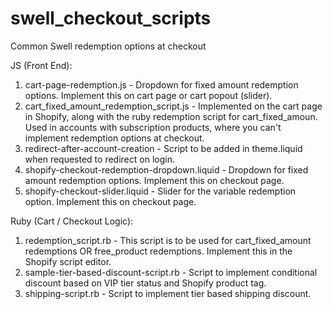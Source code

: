 # swell_checkout_scripts
Common Swell redemption options at checkout

JS (Front End):

1. cart-page-redemption.js - Dropdown for fixed amount redemption options. Implement this on cart page or cart popout (slider).
2. cart_fixed_amount_redemption_script.js - Implemented on the cart page in Shopify, along with the ruby redemption script for cart_fixed_amoun. Used in accounts with subscription products, where you can't implement redemption options at checkout.
3. redirect-after-account-creation - Script to be added in theme.liquid when requested to redirect on login.
4. shopify-checkout-redemption-dropdown.liquid - Dropdown for fixed amount redemption options. Implement this on checkout page.
5. shopify-checkout-slider.liquid - Slider for the variable redemption option. Implement this on checkout page.

Ruby (Cart / Checkout Logic):

1. redemption_script.rb - This script is to be used for cart_fixed_amount redemptions OR free_product redemptions. Implement this in the Shopify script editor.
2. sample-tier-based-discount-script.rb - Script to implement conditional discount based on VIP tier status and Shopify product tag.
3. shipping-script.rb - Script to implement tier based shipping discount.
